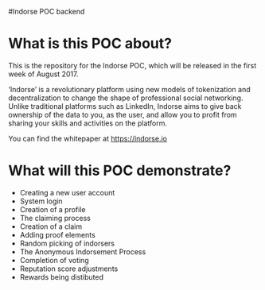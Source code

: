 #Indorse POC backend

What is this POC about?
=========================

This is the repository for the Indorse POC, which will be released in the first week of August 2017. 

‘Indorse’ is a revolutionary platform using new models of tokenization and decentralization to change the shape of professional social networking. Unlike traditional platforms such as LinkedIn, Indorse aims to give back ownership of the data to you, as the user, and allow you to profit from sharing your skills and activities on the platform.

You can find the whitepaper at https://indorse.io

What will this POC demonstrate?
=========================

* Creating a new user account
* System login
* Creation of a profile
* The claiming process
* Creation of a claim
* Adding proof elements
* Random picking of indorsers
* The Anonymous Indorsement Process
* Completion of voting
* Reputation score adjustments
* Rewards being distibuted
